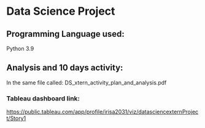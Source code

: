 # Data Science Project 


## Programming Language used:
Python 3.9

## Analysis and 10 days activity:

In the same file called: DS_xtern_activity_plan_and_analysis.pdf

### Tableau dashboard link:

https://public.tableau.com/app/profile/irisa2031/viz/datasciencexternProject/Story1
